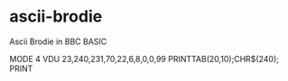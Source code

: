 ascii-brodie
============

Ascii Brodie in BBC BASIC

MODE 4
VDU 23,240,231,70,22,6,8,0,0,99
PRINTTAB(20,10);CHR$(240);
PRINT



